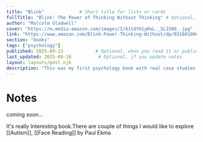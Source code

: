 ```yaml
---
title: "Blink"             # Short title for lists or cards
fullTitle: "Blink: The Power of Thinking Without Thinking" # Optional, for full display
author: "Malcolm Gladwell"
cover: "https://m.media-amazon.com/images/I/61tdYH1yHsL._SL1500_.jpg"
link: "https://www.amazon.com/Blink-Power-Thinking-Without/dp/0316010669"
section: "books"
tags: ["psychology"]
published: 2025-09-13            # Optional, when you read it or publication date
last_updated: 2025-09-16          # Optional, if you update notes
layout: layouts/post.njk
description: "This was my first psychology book with real case studies, loved it!!"
---
```


# Notes

coming soon...


It's really Interesting book.There are couple of things I would like to explore
[[Autism]], [[Face Reading]] by Paul Ekma



